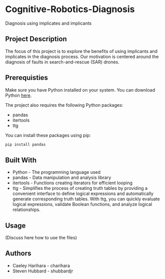 # Cognitive-Robotics-Diagnosis
Diagnosis using implicates and implicants

## Project Description
The focus of this project is to explore the benefits of using implicants and implicates in the diagnosis process. Our motivation is centered around the diagnosis of faults in search-and-rescue (SAR) drones.

## Prerequisties
Make sure you have Python installed on your system. You can download Python [here](https://www.python.org/downloads/).

The project also requires the following Python packages:

* pandas
* itertools
* ttg

You can install these packages using pip:
```bash
pip install pandas
```
## Built With
* Python - The programming language used 
* pandas - Data manipulation and analysis library
* itertools - Functions creating iterators for efficient looping
* ttg - Simplifies the process of creating truth tables by providing a convenient interface to define logical expressions and automatically generate corresponding truth tables. With ttg, you can quickly evaluate logical expressions, validate Boolean functions, and analyze logical relationships.

## Usage
(Discuss here how to use the files)


## Authors
* Caeley Harihara - charihara
* Steven Hubbard - shubbardjr
